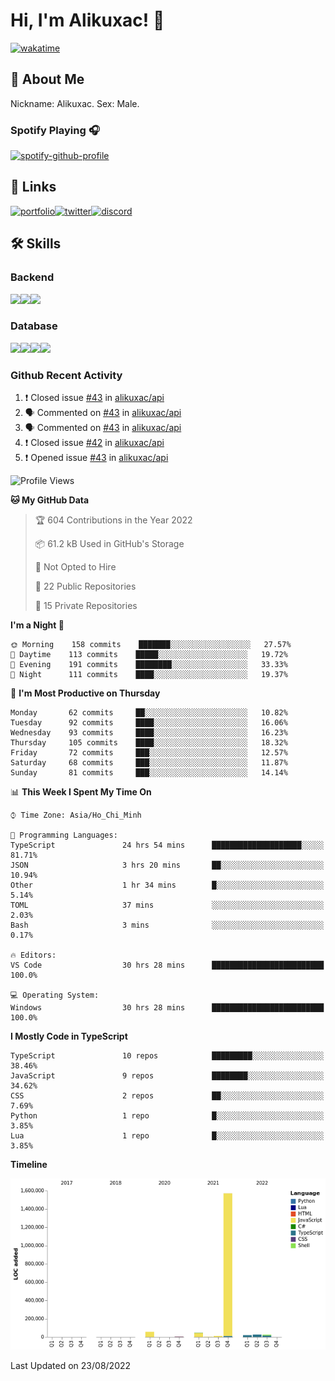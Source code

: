# Hi, I'm Alikuxac! 👋
[![wakatime](https://wakatime.com/badge/user/f351a39f-05c3-4440-84c7-6444ba23d95e.svg)](https://wakatime.com/@alikuxac)
## 🚀 About Me
Nickname: Alikuxac.
Sex: Male.

### Spotify Playing 🎧
[![spotify-github-profile](https://spotify-github-profile.vercel.app/api/view?uid=1ug46od67cxvdqjx4zr7l33i4&cover_image=true&theme=natemoo-re&bar_color=53b14f&bar_color_cover=false)](https://open.spotify.com/user/1ug46od67cxvdqjx4zr7l33i4)

## 🔗 Links
[![portfolio][portfolio-badge]][website-link][![twitter][twitter-badge]][twitter-link][![discord][discord-badge]][discord-link]

## 🛠 Skills
<!---### Frontend--->

### Backend
[![](https://img.shields.io/badge/C%23-239120?style=for-the-badge&logo=c-sharp&logoColor=white)]()[![](https://img.shields.io/badge/JavaScript-F7DF1E?style=for-the-badge&logo=javascript&logoColor=black)]()[![](https://img.shields.io/badge/TypeScript-007ACC?style=for-the-badge&logo=typescript&logoColor=white)]()
### Database
[![](https://img.shields.io/badge/MySQL-00000F?style=for-the-badge&logo=mysql&logoColor=white)]()[![](https://img.shields.io/badge/MongoDB-4EA94B?style=for-the-badge&logo=mongodb&logoColor=white)]()[![](https://img.shields.io/badge/PostgreSQL-316192?style=for-the-badge&logo=postgresql&logoColor=white)]()[![](https://img.shields.io/badge/Redis-D82C20?style=for-the-badge&logo=RedislogoColor=white)]()
<!---### Tools--->

<!---### Framework--->

### Github Recent Activity
<!--START_SECTION:activity-->
1. ❗️ Closed issue [#43](https://github.com/alikuxac/api/issues/43) in [alikuxac/api](https://github.com/alikuxac/api)
2. 🗣 Commented on [#43](https://github.com/alikuxac/api/issues/43) in [alikuxac/api](https://github.com/alikuxac/api)
3. 🗣 Commented on [#43](https://github.com/alikuxac/api/issues/43) in [alikuxac/api](https://github.com/alikuxac/api)
4. ❗️ Closed issue [#42](https://github.com/alikuxac/api/issues/42) in [alikuxac/api](https://github.com/alikuxac/api)
5. ❗️ Opened issue [#43](https://github.com/alikuxac/api/issues/43) in [alikuxac/api](https://github.com/alikuxac/api)
<!--END_SECTION:activity-->

<!--START_SECTION:waka-->
![Profile Views](http://img.shields.io/badge/Profile%20Views-2-blue)

**🐱 My GitHub Data** 

> 🏆 604 Contributions in the Year 2022
 > 
> 📦 61.2 kB Used in GitHub's Storage 
 > 
> 🚫 Not Opted to Hire
 > 
> 📜 22 Public Repositories 
 > 
> 🔑 15 Private Repositories  
 > 
**I'm a Night 🦉** 

```text
🌞 Morning    158 commits    ███████░░░░░░░░░░░░░░░░░░   27.57% 
🌆 Daytime    113 commits    █████░░░░░░░░░░░░░░░░░░░░   19.72% 
🌃 Evening    191 commits    ████████░░░░░░░░░░░░░░░░░   33.33% 
🌙 Night      111 commits    ████░░░░░░░░░░░░░░░░░░░░░   19.37%

```
📅 **I'm Most Productive on Thursday** 

```text
Monday       62 commits     ██░░░░░░░░░░░░░░░░░░░░░░░   10.82% 
Tuesday      92 commits     ████░░░░░░░░░░░░░░░░░░░░░   16.06% 
Wednesday    93 commits     ████░░░░░░░░░░░░░░░░░░░░░   16.23% 
Thursday     105 commits    ████░░░░░░░░░░░░░░░░░░░░░   18.32% 
Friday       72 commits     ███░░░░░░░░░░░░░░░░░░░░░░   12.57% 
Saturday     68 commits     ███░░░░░░░░░░░░░░░░░░░░░░   11.87% 
Sunday       81 commits     ███░░░░░░░░░░░░░░░░░░░░░░   14.14%

```


📊 **This Week I Spent My Time On** 

```text
⌚︎ Time Zone: Asia/Ho_Chi_Minh

💬 Programming Languages: 
TypeScript               24 hrs 54 mins      ████████████████████░░░░░   81.71% 
JSON                     3 hrs 20 mins       ██░░░░░░░░░░░░░░░░░░░░░░░   10.94% 
Other                    1 hr 34 mins        █░░░░░░░░░░░░░░░░░░░░░░░░   5.14% 
TOML                     37 mins             ░░░░░░░░░░░░░░░░░░░░░░░░░   2.03% 
Bash                     3 mins              ░░░░░░░░░░░░░░░░░░░░░░░░░   0.17%

🔥 Editors: 
VS Code                  30 hrs 28 mins      █████████████████████████   100.0%

💻 Operating System: 
Windows                  30 hrs 28 mins      █████████████████████████   100.0%

```

**I Mostly Code in TypeScript** 

```text
TypeScript               10 repos            █████████░░░░░░░░░░░░░░░░   38.46% 
JavaScript               9 repos             ████████░░░░░░░░░░░░░░░░░   34.62% 
CSS                      2 repos             ██░░░░░░░░░░░░░░░░░░░░░░░   7.69% 
Python                   1 repo              █░░░░░░░░░░░░░░░░░░░░░░░░   3.85% 
Lua                      1 repo              █░░░░░░░░░░░░░░░░░░░░░░░░   3.85%

```


**Timeline**

![Chart not found](https://raw.githubusercontent.com/alikuxac/alikuxac/master/charts/bar_graph.png) 


 Last Updated on 23/08/2022
<!--END_SECTION:waka-->

<!--- Link definition --->
[website-link]: https://alikuxac.xyz/
[twitter-link]: https://twitter.com/alikuxac
[discord-link]: https://discord.gg/8yfv46W
[kofi-link]: https://ko-fi.com/alikuxac
[Facebook]: https://www.facebook.com/anikuxac

[Instagram]: https://www.instagram.com/alikuxac/

<!--- Badgee Imag --->
[portfolio-badge]: https://img.shields.io/badge/my_portfolio-000?style=for-the-badge&logo=ko-fi&logoColor=white
[twitter-badge]: https://img.shields.io/badge/twitter-1DA1F2?style=for-the-badge&logo=twitter&logoColor=white
[discord-badge]: https://img.shields.io/badge/Discord-7289DA?style=for-the-badge&logo=discord&logoColor=white
